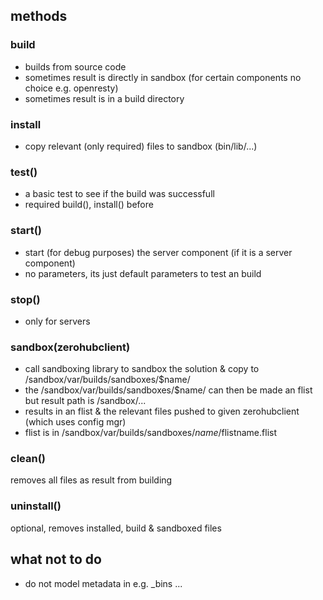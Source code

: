 

## methods 

### build

- builds from source code
- sometimes result is directly in sandbox (for certain components no choice e.g. openresty)
- sometimes result is in a build directory

### install

- copy relevant (only required) files to sandbox (bin/lib/...)

### test()

-  a basic test to see if the build was successfull
- required build(), install() before

### start()

- start (for debug purposes) the server component (if it is a server component)
- no parameters, its just default parameters to test an build

### stop()

- only for servers

### sandbox(zerohubclient)

- call sandboxing library to sandbox the solution & copy to /sandbox/var/builds/sandboxes/$name/
- the  /sandbox/var/builds/sandboxes/$name/ can then be made an flist but result path is /sandbox/... 
- results in an flist & the relevant files pushed to given zerohubclient (which uses config mgr)
- flist is in /sandbox/var/builds/sandboxes/$name/$flistname.flist

### clean()

removes all files as result from building 

### uninstall()

optional, removes installed, build & sandboxed files



## what not to do

- do not model metadata in e.g. _bins ...
